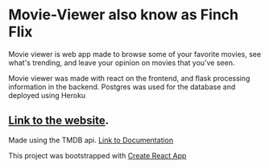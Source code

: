 # Movie-Viewer also know as Finch Flix

Movie viewer is web app made to browse some of your favorite movies, see what's trending, and leave your opinion on movies that you've seen.

Movie viewer was made with react on the frontend, and flask processing information in the backend. Postgres was used for the database and deployed using Heroku

## [Link to the website](https://finch-flix.herokuapp.com/).

Made using the TMDB api. [Link to Documentation](https://developers.themoviedb.org/3/getting-started/introduction/)

This project was bootstrapped with [Create React App](https://github.com/facebook/create-react-app)

